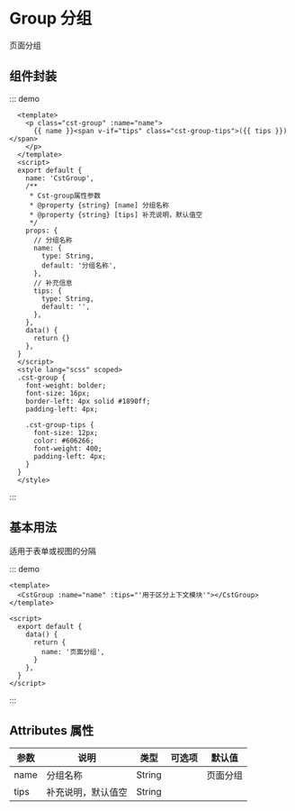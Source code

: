 # Group 分组

页面分组

## 组件封装
::: demo
```vue
  <template>
    <p class="cst-group" :name="name">
      {{ name }}<span v-if="tips" class="cst-group-tips">({{ tips }})</span>
    </p>
  </template>
  <script>
  export default {
    name: 'CstGroup',
    /**
     * Cst-group属性参数
     * @property {string} [name] 分组名称
     * @property {string} [tips] 补充说明，默认值空
     */
    props: {
      // 分组名称
      name: {
        type: String,
        default: '分组名称',
      },
      // 补充信息
      tips: {
        type: String,
        default: '',
      },
    },
    data() {
      return {}
    },
  }
  </script>
  <style lang="scss" scoped>
  .cst-group {
    font-weight: bolder;
    font-size: 16px;
    border-left: 4px solid #1890ff;
    padding-left: 4px;

    .cst-group-tips {
      font-size: 12px;
      color: #606266;
      font-weight: 400;
      padding-left: 4px;
    }
  }
  </style>
```
:::
## 基本用法

适用于表单或视图的分隔

::: demo
```vue
<template>
  <CstGroup :name="name" :tips="'用于区分上下文模块'"></CstGroup>
</template>

<script>
  export default {
    data() {
      return {
        name: '页面分组',
      }
    },
  }
</script>
```
:::

## Attributes 属性

| 参数 | 说明               | 类型   | 可选项 | 默认值 |
| ---- | ------------------ | ------ | ------ | ------ |
| name | 分组名称           | String |        |  页面分组 |
| tips | 补充说明，默认值空 | String |        |        |
